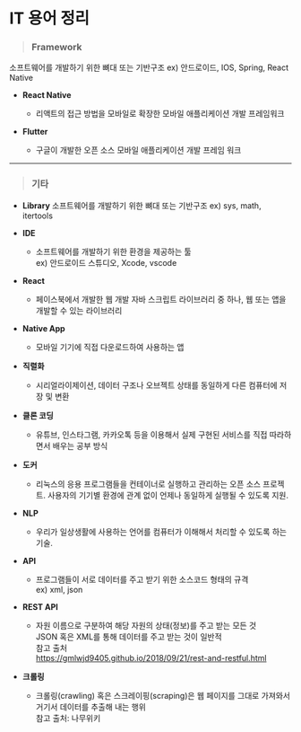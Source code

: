 # IT 용어 정리

> ### Framework
소프트웨어를 개발하기 위한 뼈대 또는 기반구조
ex) 안드로이드, IOS, Spring, React Native

* **React Native**
    - 리액트의 접근 방법을 모바일로 확장한 모바일 애플리케이션 개발 프레임워크
   
* **Flutter**
    - 구글이 개발한 오픈 소스 모바일 애플리케이션 개발 프레임 워크

***

> ### 기타

* **Library**
소프트웨어를 개발하기 위한 뼈대 또는 기반구조
ex) sys, math, itertools
   
* **IDE**
    - 소프트웨어를 개발하기 위한 환경을 제공하는 툴   
    ex) 안드로이드 스튜디오, Xcode, vscode
   
* **React**
    - 페이스북에서 개발한 웹 개발 자바 스크립트 라이브러리 중 하나, 웹 또는 앱을 개발할 수 있는 라이브러리
  
   
* **Native App**
    - 모바일 기기에 직접 다운로드하여 사용하는 앱
   
* **직렬화**   
    - 시리얼라이제이션, 데이터 구조나 오브젝트 상태를 동일하게 다른 컴퓨터에 저장 및 변환
   
* **클론 코딩**
    - 유튜브, 인스타그램, 카카오톡 등을 이용해서 실제 구현된 서비스를 직접 따라하면서 배우는 공부 방식
   
* **도커**
    - 리눅스의 응용 프로그램들을 컨테이너로 실행하고 관리하는 오픈 소스 프로젝트.
    사용자의 기기별 환경에 관계 없이 언제나 동일하게 실행될 수 있도록 지원.

* **NLP**
    - 우리가 일상생활에 사용하는 언어를 컴퓨터가 이해해서 처리할 수 있도록 하는 기술.

* **API**
    - 프로그램들이 서로 데이터를 주고 받기 위한 소스코드 형태의 규격  
    ex) xml, json

* **REST API**
    - 자원 이름으로 구분하여 해당 자원의 상태(정보)를 주고 받는 모든 것  
    JSON 혹은 XML를 통해 데이터를 주고 받는 것이 일반적  
    참고 출처  
    <https://gmlwjd9405.github.io/2018/09/21/rest-and-restful.html>

* **크롤링**
    - 크롤링(crawling) 혹은 스크레이핑(scraping)은 웹 페이지를 그대로 가져와서 거기서 데이터를 추출해 내는 행위  
    참고 출처: 나무위키